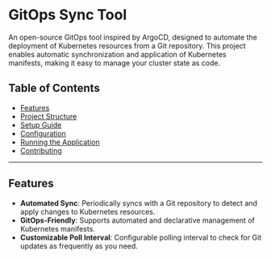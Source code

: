# GitOps Sync Tool

An open-source GitOps tool inspired by ArgoCD, designed to automate the deployment of Kubernetes resources from a Git repository. This project enables automatic synchronization and application of Kubernetes manifests, making it easy to manage your cluster state as code.

## Table of Contents

- [Features](#features)
- [Project Structure](#project-structure)
- [Setup Guide](#setup-guide)
- [Configuration](#configuration)
- [Running the Application](#running-the-application)
- [Contributing](#contributing)

---

## Features

- **Automated Sync**: Periodically syncs with a Git repository to detect and apply changes to Kubernetes resources.
- **GitOps-Friendly**: Supports automated and declarative management of Kubernetes manifests.
- **Customizable Poll Interval**: Configurable polling interval to check for Git updates as frequently as you need.
